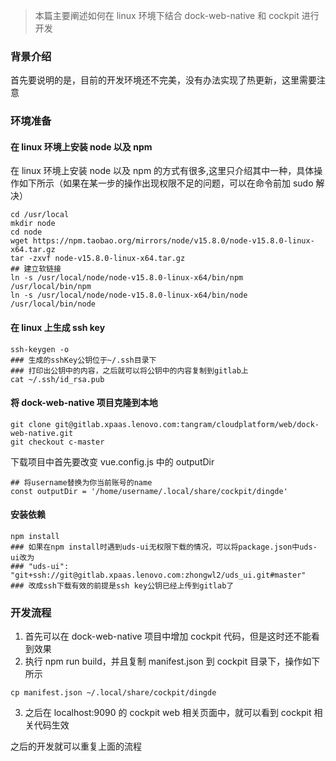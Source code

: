 > 本篇主要阐述如何在 linux 环境下结合 dock-web-native 和 cockpit 进行开发

### 背景介绍

首先要说明的是，目前的开发环境还不完美，没有办法实现了热更新，这里需要注意

### 环境准备

#### 在 linux 环境上安装 node 以及 npm

在 linux 环境上安装 node 以及 npm 的方式有很多,这里只介绍其中一种，具体操作如下所示（如果在某一步的操作出现权限不足的问题，可以在命令前加 sudo 解决）

```
cd /usr/local
mkdir node
cd node
wget https://npm.taobao.org/mirrors/node/v15.8.0/node-v15.8.0-linux-x64.tar.gz
tar -zxvf node-v15.8.0-linux-x64.tar.gz
## 建立软链接
ln -s /usr/local/node/node-v15.8.0-linux-x64/bin/npm /usr/local/bin/npm
ln -s /usr/local/node/node-v15.8.0-linux-x64/bin/node /usr/local/bin/node
```

#### 在 linux 上生成 ssh key

```
ssh-keygen -o
### 生成的sshKey公钥位于~/.ssh目录下
### 打印出公钥中的内容，之后就可以将公钥中的内容复制到gitlab上
cat ~/.ssh/id_rsa.pub
```

#### 将 dock-web-native 项目克隆到本地

```
git clone git@gitlab.xpaas.lenovo.com:tangram/cloudplatform/web/dock-web-native.git
git checkout c-master
```

下载项目中首先要改变 vue.config.js 中的 outputDir

```
## 将username替换为你当前账号的name
const outputDir = '/home/username/.local/share/cockpit/dingde'
```

#### 安装依赖

```
npm install
### 如果在npm install时遇到uds-ui无权限下载的情况，可以将package.json中uds-ui改为
### "uds-ui": "git+ssh://git@gitlab.xpaas.lenovo.com:zhongwl2/uds_ui.git#master"
### 改成ssh下载有效的前提是ssh key公钥已经上传到gitlab了
```

### 开发流程

1.  首先可以在 dock-web-native 项目中增加 cockpit 代码，但是这时还不能看到效果
2.  执行 npm run build，并且复制 manifest.json 到 cockpit 目录下，操作如下所示

```
cp manifest.json ~/.local/share/cockpit/dingde
```

3. 之后在 localhost:9090 的 cockpit web 相关页面中，就可以看到 cockpit 相关代码生效

之后的开发就可以重复上面的流程
